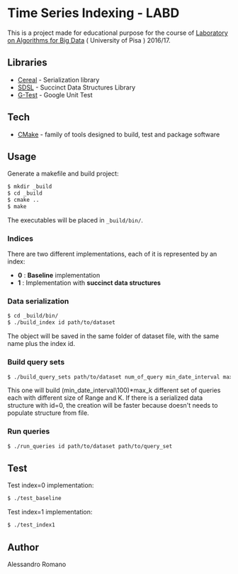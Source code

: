 # Time Series Indexing - LABD
This is a project made for educational purpose for the course of [Laboratory on Algorithms for Big Data] ( University of Pisa ) 2016/17.

## Libraries
* [Cereal] - Serialization library
* [SDSL] - Succinct Data Structures Library
* [G-Test] - Google Unit Test

## Tech
* [CMake] - family of tools designed to build, test and package software

## Usage
Generate a makefile and build project:
```sh
$ mkdir _build
$ cd _build
$ cmake ..
$ make
```
The executables will be placed in `_build/bin/`.  

### Indices
There are two different implementations, each of it is represented by an index:
* **0** : **Baseline** implementation
* **1** : Implementation with **succinct data structures**  

### Data serialization
```sh
$ cd _build/bin/
$ ./build_index id path/to/dataset
```
The object will be saved in the same folder of dataset file, with the same name plus the index id.  


### Build query sets
```sh
$ ./build_query_sets path/to/dataset num_of_query min_date_interval max_k
```
This one will build (min_date_interval\100)*max_k different set of queries each with different size of Range and K.
If there is a serialized data structure with id=0, the creation will be faster because doesn't needs to populate structure from file.  

### Run queries
```sh
$ ./run_queries id path/to/dataset path/to/query_set
```
## Test
Test index=0 implementation:
```sh
$ ./test_baseline
```
Test index=1 implementation:
```sh
$ ./test_index1
```  
## Author
Alessandro Romano  

[Laboratory on Algorithms for Big Data]: <http://pages.di.unipi.it/rossano/221-2/laboratory-on-algorithms-for-big-data-a-a-201617/>
[Cereal]: <http://uscilab.github.io/cereal/index.html>
[CMake]: <https://cmake.org/>
[SDSL]: <https://github.com/simongog/sdsl-lite>
[G-Test]: <https://github.com/google/googletest>
